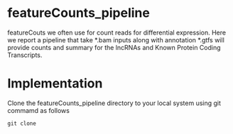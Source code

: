 # featureCounts_pipeline
featureCouts we often use for count reads for differential expression. Here we report a pipeline that take *.bam inputs along with annotation *.gtfs will provide counts and summary for the lncRNAs and Known Protein Coding Transcripts.

# Implementation
Clone the featureCounts_pipeline directory to your local system using git commamd as follows
```
git clone
```
